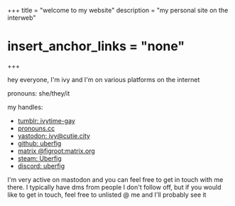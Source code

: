 +++
title = "welcome to my website"
description = "my personal site on the interweb"
# insert_anchor_links = "none"
+++



hey everyone, I'm ivy and I'm on various platforms on the internet

pronouns: she/they/it

my handles:
- [tumblr: ivytime-gay](https://ivytime-gay.tumblr.com/)
- <a rel="me" href="https://pronouns.cc/@ivy_mae">pronouns.cc</a>
- [yastodon: ivy@cutie.city](https://cutie.city/@ivy)
- [github: uberfig](https://github.com/uberfig)
- [matrix @figroot:matrix.org](https://matrix.to/#/@figroot:matrix.org)
- [steam: Uberfig](https://steamcommunity.com/id/ivy_gay/)
- [discord: uberfig](discordapp.com/users/496127865910329387)

I'm very active on mastodon and you can feel free to get in touch with me there. I typically have dms from people I don't follow off, but if you would like to get in touch, feel free to unlisted @ me and I'll probably see it
